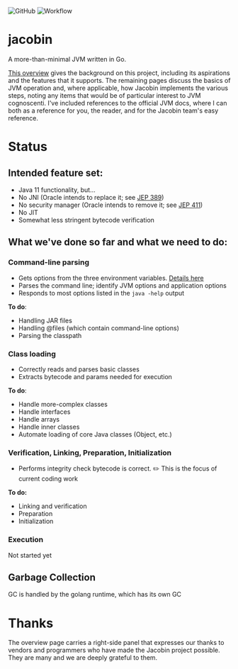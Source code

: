 ![GitHub](https://img.shields.io/github/license/platypusguy/jacobin)
![Workflow](https://github.com/platypusguy/jacobin/actions/workflows/go.yml/badge.svg)

# jacobin

A more-than-minimal JVM written in Go. 

[This overview](https://github.com/platypusguy/jacobin/wiki/Jacobin-Overview) gives the background on this project, including its aspirations and the features that it supports. The remaining pages discuss the basics of JVM operation and, where applicable, how Jacobin implements the various steps, noting any items that would be of particular interest to JVM cognoscenti. I've included references to the official JVM docs, where I can both as a reference for you, the reader, and for the Jacobin team's easy reference. 

# Status
## Intended feature set:
* Java 11 functionality, but...
* No JNI (Oracle intends to replace it; see [JEP 389](https://openjdk.java.net/jeps/389))
* No security manager (Oracle intends to remove it; see [JEP 411](https://openjdk.java.net/jeps/411))
* No JIT
* Somewhat less stringent bytecode verification

## What we've done so far and what we need to do:
### Command-line parsing
* Gets options from the three environment variables. [Details here](https://github.com/platypusguy/jacobin/wiki/Command-line-Processing)
* Parses the command line; identify JVM options and application options
* Responds to most options listed in the `java -help` output

**To do**:
  * Handling JAR files
  * Handling @files (which contain command-line options)
  * Parsing the classpath

### Class loading
* Correctly reads and parses basic classes
* Extracts bytecode and params needed for execution

**To do**:
* Handle more-complex classes
* Handle interfaces
* Handle arrays
* Handle inner classes
* Automate loading of core Java classes (Object, etc.)

### Verification, Linking, Preparation, Initialization
* Performs integrity check bytecode is correct. :pencil2: This is the focus of current coding work

**To do:**
* Linking and verification
* Preparation
* Initialization

### Execution
Not started yet

## Garbage Collection
GC is handled by the golang runtime, which has its own GC

# Thanks
The overview page carries a right-side panel that expresses our thanks to vendors and programmers who have made the Jacobin project possible. They are many and we are deeply grateful to them.
